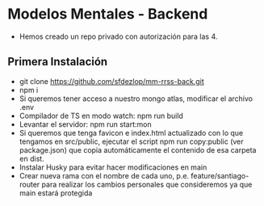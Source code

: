 # Modelos Mentales - Backend

- Hemos creado un repo privado con autorización para las 4.

## Primera Instalación

- git clone https://github.com/sfdezlop/mm-rrss-back.git
- npm i
- Si queremos tener acceso a nuestro mongo atlas, modificar el archivo .env
- Compilador de TS en modo watch: npm run build
- Levantar el servidor: npm run start:mon
- Si queremos que tenga favicon e index.html actualizado con lo que tengamos en src/public, ejecutar el script npm run copy:public (ver package.json) que copia automáticamente el contenido de esa carpeta en dist.
- Instalar Husky para evitar hacer modificaciones en main
- Crear nueva rama con el nombre de cada uno, p.e. feature/santiago-router para realizar los cambios personales que consideremos ya que main estará protegida
